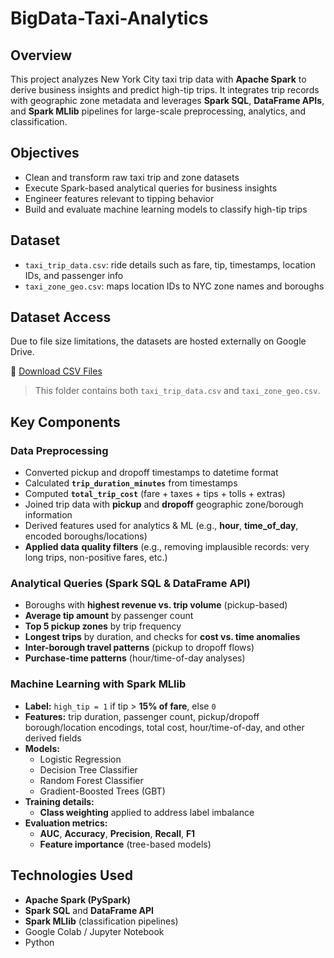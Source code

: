 # BigData-Taxi-Analytics

## Overview
This project analyzes New York City taxi trip data with **Apache Spark** to derive business insights and predict high-tip trips. It integrates trip records with geographic zone metadata and leverages **Spark SQL**, **DataFrame APIs**, and **Spark MLlib** pipelines for large-scale preprocessing, analytics, and classification.

## Objectives
- Clean and transform raw taxi trip and zone datasets
- Execute Spark-based analytical queries for business insights
- Engineer features relevant to tipping behavior
- Build and evaluate machine learning models to classify high-tip trips

## Dataset
- `taxi_trip_data.csv`: ride details such as fare, tip, timestamps, location IDs, and passenger info
- `taxi_zone_geo.csv`: maps location IDs to NYC zone names and boroughs

## Dataset Access
Due to file size limitations, the datasets are hosted externally on Google Drive.

🔗 [Download CSV Files](https://drive.google.com/drive/folders/1GkYSp48BCZ26heLnc2XIxq5BlboRf1zG?usp=sharing)

> This folder contains both `taxi_trip_data.csv` and `taxi_zone_geo.csv`.

## Key Components

### Data Preprocessing
- Converted pickup and dropoff timestamps to datetime format
- Calculated **`trip_duration_minutes`** from timestamps
- Computed **`total_trip_cost`** (fare + taxes + tips + tolls + extras)
- Joined trip data with **pickup** and **dropoff** geographic zone/borough information
- Derived features used for analytics & ML (e.g., **hour**, **time_of_day**, encoded boroughs/locations)
- **Applied data quality filters** (e.g., removing implausible records: very long trips, non-positive fares, etc.)

### Analytical Queries (Spark SQL & DataFrame API)
- Boroughs with **highest revenue vs. trip volume** (pickup-based)
- **Average tip amount** by passenger count
- **Top 5 pickup zones** by trip frequency
- **Longest trips** by duration, and checks for **cost vs. time anomalies**
- **Inter-borough travel patterns** (pickup to dropoff flows)
- **Purchase-time patterns** (hour/time-of-day analyses)

### Machine Learning with Spark MLlib
- **Label:** `high_tip = 1` if tip > **15% of fare**, else `0`
- **Features:** trip duration, passenger count, pickup/dropoff borough/location encodings, total cost, hour/time-of-day, and other derived fields
- **Models:**
  - Logistic Regression
  - Decision Tree Classifier
  - Random Forest Classifier
  - Gradient-Boosted Trees (GBT)
- **Training details:**
  - **Class weighting** applied to address label imbalance
- **Evaluation metrics:**
  - **AUC**, **Accuracy**, **Precision**, **Recall**, **F1**
  - **Feature importance** (tree-based models)

## Technologies Used
- **Apache Spark (PySpark)**
- **Spark SQL** and **DataFrame API**
- **Spark MLlib** (classification pipelines)
- Google Colab / Jupyter Notebook
- Python
